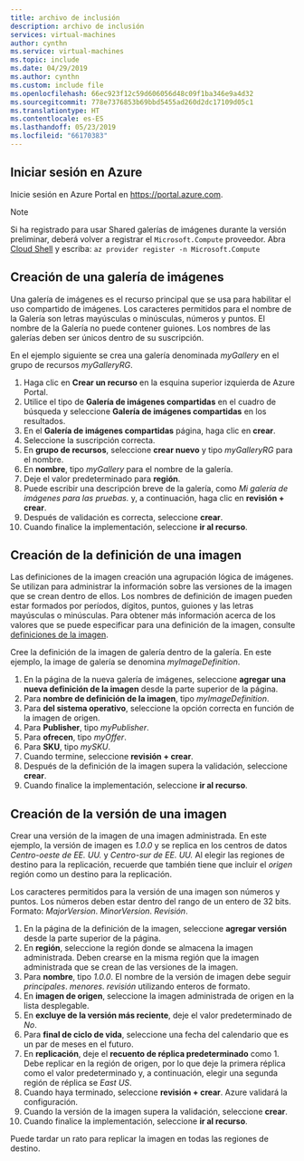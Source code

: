 ```yaml
---
title: archivo de inclusión
description: archivo de inclusión
services: virtual-machines
author: cynthn
ms.service: virtual-machines
ms.topic: include
ms.date: 04/29/2019
ms.author: cynthn
ms.custom: include file
ms.openlocfilehash: 66ec923f12c59d606056d48c09f1ba346e9a4d32
ms.sourcegitcommit: 778e7376853b69bbd5455ad260d2dc17109d05c1
ms.translationtype: HT
ms.contentlocale: es-ES
ms.lasthandoff: 05/23/2019
ms.locfileid: "66170383"
---
```

## <a name="sign-in-to-azure"></a>Iniciar sesión en Azure 

Inicie sesión en Azure Portal en https://portal.azure.com.

> [!NOTE]
> Si ha registrado para usar Shared galerías de imágenes durante la versión preliminar, deberá volver a registrar el `Microsoft.Compute` proveedor. Abra [Cloud Shell](https://shell.azure.com/bash) y escriba: `az provider register -n Microsoft.Compute`

## <a name="create-an-image-gallery"></a>Creación de una galería de imágenes

Una galería de imágenes es el recurso principal que se usa para habilitar el uso compartido de imágenes. Los caracteres permitidos para el nombre de la Galería son letras mayúsculas o minúsculas, números y puntos. El nombre de la Galería no puede contener guiones.  Los nombres de las galerías deben ser únicos dentro de su suscripción. 

En el ejemplo siguiente se crea una galería denominada *myGallery* en el grupo de recursos *myGalleryRG*.

1. Haga clic en **Crear un recurso** en la esquina superior izquierda de Azure Portal.
1. Utilice el tipo de **Galería de imágenes compartidas** en el cuadro de búsqueda y seleccione **Galería de imágenes compartidas** en los resultados.
1. En el **Galería de imágenes compartidas** página, haga clic en **crear**.
1. Seleccione la suscripción correcta.
1. En **grupo de recursos**, seleccione **crear nuevo** y tipo *myGalleryRG* para el nombre.
1. En **nombre**, tipo *myGallery* para el nombre de la galería.
1. Deje el valor predeterminado para **región**.
1. Puede escribir una descripción breve de la galería, como *Mi galería de imágenes para las pruebas.* y, a continuación, haga clic en **revisión + crear**.
1. Después de validación es correcta, seleccione **crear**.
1. Cuando finalice la implementación, seleccione **ir al recurso**.
   
## <a name="create-an-image-definition"></a>Creación de la definición de una imagen 

Las definiciones de la imagen creación una agrupación lógica de imágenes. Se utilizan para administrar la información sobre las versiones de la imagen que se crean dentro de ellos. Los nombres de definición de imagen pueden estar formados por períodos, dígitos, puntos, guiones y las letras mayúsculas o minúsculas. Para obtener más información acerca de los valores que se puede especificar para una definición de la imagen, consulte [definiciones de la imagen](https://docs.microsoft.com/azure/virtual-machines/windows/shared-image-galleries#image-definitions).

Cree la definición de la imagen de galería dentro de la galería. En este ejemplo, la image de galería se denomina *myImageDefinition*.

1. En la página de la nueva galería de imágenes, seleccione **agregar una nueva definición de la imagen** desde la parte superior de la página. 
1. Para **nombre de definición de la imagen**, tipo *myImageDefinition*.
1. Para **del sistema operativo**, seleccione la opción correcta en función de la imagen de origen.
1. Para **Publisher**, tipo *myPublisher*. 
1. Para **ofrecen**, tipo *myOffer*.
1. Para **SKU**, tipo *mySKU*.
1. Cuando termine, seleccione **revisión + crear**.
1. Después de la definición de la imagen supera la validación, seleccione **crear**.
1. Cuando finalice la implementación, seleccione **ir al recurso**.



## <a name="create-an-image-version"></a>Creación de la versión de una imagen

Crear una versión de la imagen de una imagen administrada. En este ejemplo, la versión de imagen es *1.0.0* y se replica en los centros de datos *Centro-oeste de EE. UU.* y *Centro-sur de EE. UU.* Al elegir las regiones de destino para la replicación, recuerde que también tiene que incluir el *origen* región como un destino para la replicación.

Los caracteres permitidos para la versión de una imagen son números y puntos. Los números deben estar dentro del rango de un entero de 32 bits. Formato: *MajorVersion*. *MinorVersion*. *Revisión*.

1. En la página de la definición de la imagen, seleccione **agregar versión** desde la parte superior de la página.
1. En **región**, seleccione la región donde se almacena la imagen administrada. Deben crearse en la misma región que la imagen administrada que se crean de las versiones de la imagen.
1. Para **nombre**, tipo *1.0.0*. El nombre de la versión de imagen debe seguir *principales*. *menores*. *revisión* utilizando enteros de formato. 
1. En **imagen de origen**, seleccione la imagen administrada de origen en la lista desplegable.
1. En **excluye de la versión más reciente**, deje el valor predeterminado de *No*.
1. Para **final de ciclo de vida**, seleccione una fecha del calendario que es un par de meses en el futuro.
1. En **replicación**, deje el **recuento de réplica predeterminado** como 1. Debe replicar en la región de origen, por lo que deje la primera réplica como el valor predeterminado y, a continuación, elegir una segunda región de réplica se *East US*.
1. Cuando haya terminado, seleccione **revisión + crear**. Azure validará la configuración.
1. Cuando la versión de la imagen supera la validación, seleccione **crear**.
1. Cuando finalice la implementación, seleccione **ir al recurso**.

Puede tardar un rato para replicar la imagen en todas las regiones de destino.
